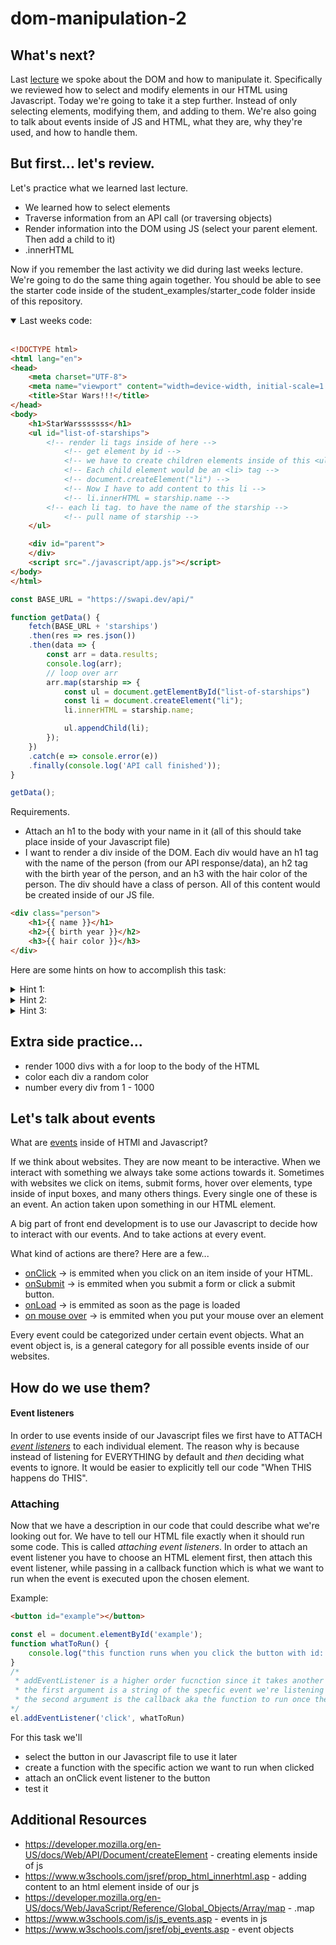 # dom-manipulation-2

## What's next?
Last [lecture](https://github.com/angeljuarez77/dom-manipulation) we spoke about the DOM and how to manipulate it. Specifically we reviewed how to select and modify elements in our HTML using Javascript. Today we're going to take it a step further. Instead of only selecting elements, modifying them, and adding to them. We're also going to talk about events inside of JS and HTML, what they are, why they're used, and how to handle them.

## But first... let's review.
Let's practice what we learned last lecture.
* We learned how to select elements
* Traverse information from an API call (or traversing objects)
* Render information into the DOM using JS (select your parent element. Then add a child to it)
* .innerHTML

Now if you remember the last activity we did during last weeks lecture. We're going to do the same thing again together. You should be able to see the starter code inside of the student_examples/starter_code folder inside of this repository.
<details open>
<summary>Last weeks code:</summary>
<br>

```html
<!DOCTYPE html>
<html lang="en">
<head>
    <meta charset="UTF-8">
    <meta name="viewport" content="width=device-width, initial-scale=1.0">
    <title>Star Wars!!!</title>
</head>
<body>
    <h1>StarWarsssssss</h1>
    <ul id="list-of-starships">
        <!-- render li tags inside of here -->
            <!-- get element by id -->
            <!-- we have to create children elements inside of this <ul> -->
            <!-- Each child element would be an <li> tag -->
            <!-- document.createElement("li") -->
            <!-- Now I have to add content to this li -->
            <!-- li.innerHTML = starship.name -->
        <!-- each li tag. to have the name of the starship -->
            <!-- pull name of starship -->
    </ul>

    <div id="parent">
    </div>
    <script src="./javascript/app.js"></script>
</body>
</html>
```

```javascript
const BASE_URL = "https://swapi.dev/api/"

function getData() {
    fetch(BASE_URL + 'starships')
    .then(res => res.json())
    .then(data => {
        const arr = data.results;
        console.log(arr);
        // loop over arr
        arr.map(starship => {
            const ul = document.getElementById("list-of-starships")
            const li = document.createElement("li");
            li.innerHTML = starship.name;

            ul.appendChild(li);
        });
    })
    .catch(e => console.error(e))
    .finally(console.log('API call finished'));
}

getData();
```
</details>

Requirements.
* Attach an h1 to the body with your name in it (all of this should take place inside of your Javascript file)
* I want to render a div inside of the DOM. Each div would have an h1 tag with the name of the person (from our API response/data), an h2 tag with the birth year of the person, and an h3 with the hair color of the person.
The div should have a class of person. All of this content would be created inside of our JS file.
```html
<div class="person">
    <h1>{{ name }}</h1>
    <h2>{{ birth year }}</h2>
    <h3>{{ hair color }}</h3>
</div>
```

Here are some hints on how to accomplish this task:
<details>
<summary>Hint 1:</summary>
<br>
First we have to select the parent element. Why? Well the parent element is the container that's going to carry all of the information that are going to render. If you don't select something from the DOM then you'll essentially be sending the information we received to the void.

```javascript
/*
 * How do we select a SINGLE element from the DOM?
*/
const element = document.getElementById('element_id');
/*
 * Now that you selected the element in the line above we could manipulate it (or add information to it) as we want/need
 * Here is an example of a few methods that we could run on it
*/
element.style.color = "red"; // <== this will change the font color of anything inside of the HTML element to red

element.style.appendChild(anotherElementCreatedFromJS); // <== do you remember what this does? Think: What is that param inside of the parentheses?
```
</details>

<details>
<summary>Hint 2:</summary>
<br>
When you choose a parent element you could add children to it (remember. A CHILD element is just an element inside of another element)
Example of children element:

```html
<!-- the ul (unordered list) in this case is the parent element of all of the li tags -->
<ul>
    <li>First Item</li> <!-- This li is the child element of the ul tag. Why? Because this li is inside of the ul tag -->
    <li>Second Item</li>
    <li>Third Item</li>
    <li>Fourth Item</li>
</ul>
```

Now that we have a parent element. We could CREATE elements inside of our Javascript file that would later be intended to be used as children elements. The way we make these created elements to children elements is like so

```javascript
// first you choose the parent element
const el = document.getElementById('element_id');
const newCreatedElement = document.createElement('h1'); // <== this creates an h1 tag that we could use throughout our JS file
h1.innerHTML = "Some hardcoded text";
el.appendChild(newCreatedElement); // <== this adds the h1 we created and manipulated in the last 2 lines as a CHILD of HTML element selected in the first line.
```
</details>

<details>
<summary>Hint 3:</summary>
<br>
In the last 2 hints we selected a parent element and also learned how to create an element and append it as a child. We just have to just loop through our API data (an array of objects) and use the techniques from the last 2 hints to append the information we're looping through to our selected DOM element.

How do we loop through an array of information? Well there are a few options. We could use a [for loop](https://developer.mozilla.org/en-US/docs/Web/JavaScript/Reference/Statements/for), the [.forEach](https://developer.mozilla.org/en-US/docs/Web/JavaScript/Reference/Global_Objects/Array/forEach) array method, and the [.map](https://developer.mozilla.org/en-US/docs/Web/JavaScript/Reference/Global_Objects/Array/map) array method in our Javascript. I HIGHLY recommend you use the .map method so we could tackle 2 problems constantly encountered in software engineering.
1) We want to minimize the amount of code we write.
2) We don't want to risk compromising the integrity of our source of information.

```javascript
const arrOfObjects; // <== let's imagine this is an array of objects
/*
 * we could loop through it with a .map method and console.log every individual object to our html page/browser console
*/
arrOfObjects.map(item => console.log(item)); // <== this would log out every individual index/element/object within our array to the console on seperate lines.

arrOfObjects.map(item => console.log(item.property));

/*
 * if we have an array with objects. And every object inside of the array looks LIKE this obj below
 * (properties stay the same. Values change)
 * {
 *     "birth_year": "19 BBY",
 *     "eye_color": "Blue",
 *     "films": [
 *         "https://swapi.dev/api/films/1/",
 *         ...
 *     ],
 *     "gender": "Male",
 *     "hair_color": "Blond",
 *     "height": "172",
 *     "homeworld": "https://swapi.dev/api/planets/1/",
 *     "mass": "77",
 *     "name": "Luke Skywalker",
 *     "skin_color": "Fair",
 *     "created": "2014-12-09T13:50:51.644000Z",
 *     "edited": "2014-12-10T13:52:43.172000Z",
 *     "species": [
 *         "https://swapi.dev/api/species/1/"
 *     ],
 *     "starships": [
 *         "https://swapi.dev/api/starships/12/",
 *         ...
 *     ],
 *     "url": "https://swapi.dev/api/people/1/",
 *     "vehicles": [
 *         "https://swapi.dev/api/vehicles/14/"
 *         ...
 *     ]
 * }
 * And remember... All we want to do is grab up the specific property and add it to our corresponding HTML tag
*/
const data; // let's imagine this is the information from the api response, specifically the array of objects with each person
data.map(person => {
    // let's select the parent element
    const el = document.getElementById('element_id');
    // let's create the elements we'll need that don't exist in our dom
    // and will be used later to append to the parent element
    const div = document.createElement('div'); // html equivalent = <div></div>
    const h1 = document.createElement('h1'); // html equivalent = <h1></h1>
    h1.innerHTML = person.name; // html equivalent = <h1>Luke Skywalker</h1>
    const h2 = document.createElement('h2'); // html equiv = <h2></h2>
    h2.innerHTML = person.birth_year; // html equiv = <h2>19 BBY</h2>
    const h3 = document.createElement('h3'); // html equiv = <h3></h3>
    h3.innerHTML = person.hair_color; // html equiv = <h3>Blonde</h3>
    // we need to add the h1, h2, and h3 to our div as children of the div element so...
    div.appendChild(h1);
    /*
     * our div went from being an empty div (<div></div>) to this -->
     * <div>
     *    <h1>Luke Skywalker</h1>
     * </div>
    */
    div.appendChild(h2);
    /*
     * our div went from...
     * <div>
     *    <h1>Luke Skywalker</h1>
     * </div>
     *
     * to...
     *
     * <div>
     *    <h1>Luke Skywalker</h1>
     *    <h2>19 BBY</h2>
     * </div>
    */
    div.appendChild(h3);
    /*
     * our div went from...
     * <div>
     *    <h1>Luke Skywalker</h1>
     *    <h2>19 BBY</h2>
     * </div>
     *
     * to...
     *
     * <div>
     *    <h1>Luke Skywalker</h1>
     *    <h2>19 BBY</h2>
     *    <h3>Blonde</h3>
     * </div>
    */
    // now that we finally have our div with all the info we want. We could append the div to our parent element
    el.appendChild(div);
})
```
</details>

## Extra side practice...
* render 1000 divs with a for loop to the body of the HTML
* color each div a random color
* number every div from 1 - 1000

## Let's talk about events
What are [events](https://www.w3schools.com/js/js_events.asp) inside of HTMl and Javascript?

If we think about websites. They are now meant to be interactive. When we interact with something we always take some actions towards it. Sometimes with websites we click on items, submit forms, hover over elements, type inside of input boxes, and many others things. Every single one of these is an event. An action taken upon something in our HTML element.

A big part of front end development is to use our Javascript to decide how to interact with our events. And to take actions at every event.

What kind of actions are there? Here are a few...
* [onClick](https://www.w3schools.com/jsref/event_onclick.asp) -> is emmited when you click on an item inside of your HTML.
* [onSubmit](https://www.w3schools.com/jsref/event_onsubmit.asp) -> is emmited when you submit a form or click a submit button.
* [onLoad](https://www.w3schools.com/jsref/event_onload.asp) -> is emmited as soon as the page is loaded
* [on mouse over](https://www.w3schools.com/jsref/event_onmouseover.asp) -> is emmited when you put your mouse over an element

Every event could be categorized under certain event objects. What an event object is, is a general category for all possible events inside of our websites.

## How do we use them?

#### Event listeners
In order to use events inside of our Javascript files we first have to ATTACH [*_event listeners_*](https://www.w3schools.com/js/js_htmldom_eventlistener.asp) to each individual element. The reason why is because instead of listening for EVERYTHING by default and _then_ deciding what events to ignore. It would be easier to explicitly tell our code "When THIS happens do THIS".

### Attaching
Now that we have a description in our code that could describe what we're looking out for. We have to tell our HTML file exactly when it should run some code. This is called *_attaching event listeners_*. In order to attach an event listener you have to choose an HTML element first, then attach this event listener, while passing in a callback function which is what we want to run when the event is executed upon the chosen element.

Example:
```html
<button id="example"></button>
```

```javascript
const el = document.elementById('example');
function whatToRun() {
    console.log("this function runs when you click the button with id: \"element\"");
}
/*
 * addEventListener is a higher order fucnction since it takes another function as a parameter
 * the first argument is a string of the specfic event we're listening for
 * the second argument is the callback aka the function to run once the even specfication is met
*/
el.addEventListener('click', whatToRun)
```

For this task we'll
* select the button in our Javascript file to use it later
* create a function with the specific action we want to run when clicked
* attach an onClick event listener to the button
* test it

## Additional Resources
* https://developer.mozilla.org/en-US/docs/Web/API/Document/createElement - creating elements inside of js
* https://www.w3schools.com/jsref/prop_html_innerhtml.asp - adding content to an html element inside of our js
* https://developer.mozilla.org/en-US/docs/Web/JavaScript/Reference/Global_Objects/Array/map - .map
* https://www.w3schools.com/js/js_events.asp - events in js
* https://www.w3schools.com/jsref/obj_events.asp - event objects